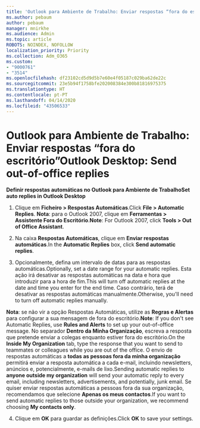 ```yaml
---
title: 'Outlook para Ambiente de Trabalho: Enviar respostas “fora do escritório”'
ms.author: pebaum
author: pebaum
manager: mnirkhe
ms.audience: Admin
ms.topic: article
ROBOTS: NOINDEX, NOFOLLOW
localization_priority: Priority
ms.collection: Adm_O365
ms.custom:
- "9000761"
- "3514"
ms.openlocfilehash: df23102cd5d9d5b7e60e4f05187c029ba62de22c
ms.sourcegitcommit: 23e5b94f1758bfe202008384e300b81816975375
ms.translationtype: HT
ms.contentlocale: pt-PT
ms.lasthandoff: 04/14/2020
ms.locfileid: "43506533"
---
```

# <a name="outlook-desktop-send-out-of-office-replies"></a><span data-ttu-id="ac265-102">Outlook para Ambiente de Trabalho: Enviar respostas “fora do escritório”</span><span class="sxs-lookup"><span data-stu-id="ac265-102">Outlook Desktop: Send out-of-office replies</span></span>

<span data-ttu-id="ac265-103">**Definir respostas automáticas no Outlook para Ambiente de Trabalho**</span><span class="sxs-lookup"><span data-stu-id="ac265-103">**Set auto replies in Outlook Desktop**</span></span>

1. <span data-ttu-id="ac265-104">Clique em **Ficheiro > Respostas Automáticas**.</span><span class="sxs-lookup"><span data-stu-id="ac265-104">Click **File > Automatic Replies**.</span></span> <span data-ttu-id="ac265-105">**Nota**: para o Outlook 2007, clique em **Ferramentas > Assistente Fora do Escritório**.</span><span class="sxs-lookup"><span data-stu-id="ac265-105">**Note**: For Outlook 2007, click **Tools > Out of Office Assistant**.</span></span>

2. <span data-ttu-id="ac265-106">Na caixa **Respostas Automáticas**, clique em **Enviar respostas automáticas**.</span><span class="sxs-lookup"><span data-stu-id="ac265-106">In the **Automatic Replies** box, click **Send automatic replies**.</span></span>

3. <span data-ttu-id="ac265-107">Opcionalmente, defina um intervalo de datas para as respostas automáticas.</span><span class="sxs-lookup"><span data-stu-id="ac265-107">Optionally, set a date range for your automatic replies.</span></span> <span data-ttu-id="ac265-108">Esta ação irá desativar as respostas automáticas na data e hora que introduzir para a hora de fim.</span><span class="sxs-lookup"><span data-stu-id="ac265-108">This will turn off automatic replies at the date and time you enter for the end time.</span></span> <span data-ttu-id="ac265-109">Caso contrário, terá de desativar as respostas automáticas manualmente.</span><span class="sxs-lookup"><span data-stu-id="ac265-109">Otherwise, you'll need to turn off automatic replies manually.</span></span>

<span data-ttu-id="ac265-110">**Nota**: se não vir a opção Respostas Automáticas, utilize as **Regras e Alertas** para configurar a sua mensagem de fora do escritório.</span><span class="sxs-lookup"><span data-stu-id="ac265-110">**Note**: If you don't see Automatic Replies, use **Rules and Alerts** to set up your out-of-office message.</span></span> <span data-ttu-id="ac265-111">No separador **Dentro da Minha Organização**, escreva a resposta que pretende enviar a colegas enquanto estiver fora do escritório.</span><span class="sxs-lookup"><span data-stu-id="ac265-111">On the **Inside My Organization** tab, type the response that you want to send to teammates or colleagues while you are out of the office.</span></span> <span data-ttu-id="ac265-112">O envio de respostas automáticas a **todas as pessoas fora da minha organização** permitirá enviar a resposta automática a cada e-mail, incluindo newsletters, anúncios e, potencialmente, e-mails de lixo.</span><span class="sxs-lookup"><span data-stu-id="ac265-112">Sending automatic replies to **anyone outside my organization** will send your automatic reply to every email, including newsletters, advertisements, and potentially, junk email.</span></span> <span data-ttu-id="ac265-113">Se quiser enviar respostas automáticas a pessoas fora da sua organização, recomendamos que selecione **Apenas os meus contactos**.</span><span class="sxs-lookup"><span data-stu-id="ac265-113">If you want to send automatic replies to those outside your organization, we recommend choosing **My contacts only**.</span></span>

4. <span data-ttu-id="ac265-114">Clique em **OK** para guardar as definições.</span><span class="sxs-lookup"><span data-stu-id="ac265-114">Click **OK** to save your settings.</span></span>
